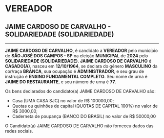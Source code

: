 # VEREADOR
## JAIME CARDOSO DE CARVALHO - SOLIDARIEDADE (SOLIDARIEDADE)
---
**JAIME CARDOSO DE CARVALHO**, é candidato a **VEREADOR** pelo município de **SÃO JOSÉ DOS CAMPOS - SP** na eleição **MUNICIPAL** de **2024** pelo **SOLIDARIEDADE (SOLIDARIEDADE)**.
**JAIME CARDOSO DE CARVALHO** é **CASADO(A)**, nasceu em **12/10/1964**, se declara do gênero **MASCULINO** da cor/raça **BRANCA**, sua ocupação é **ADMINISTRADOR**, e seu grau de instrução é **ENSINO FUNDAMENTAL COMPLETO**.
Seu nome de urna é **JAIME DO RESTAURANTE**, e seu número de urna é **77**.

Os bens declarados do candidato(a) JAIME CARDOSO DE CARVALHO são: 
- Casa (UMA CASA  SJC) no valor de R$ 100000,00;
- Quotas ou quinhões de capital (QUOTAS DE CAPITAL 100%) no valor de R$ 3000,00;
- Caderneta de poupança (BANCO DO BRASIL) no valor de R$ 50000,00

O Candidato(a) JAIME CARDOSO DE CARVALHO não forneceu dados das redes sociais.